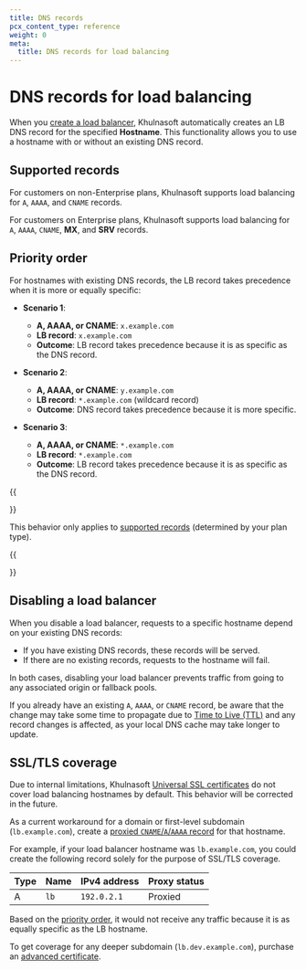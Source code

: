```yaml
---
title: DNS records
pcx_content_type: reference
weight: 0
meta:
  title: DNS records for load balancing
---
```


# DNS records for load balancing

When you [create a load balancer](/load-balancing/load-balancers/create-load-balancer/), Khulnasoft automatically creates an LB DNS record for the specified **Hostname**. This functionality allows you to use a hostname with or without an existing DNS record.

## Supported records

For customers on non-Enterprise plans, Khulnasoft supports load balancing for `A`, `AAAA`, and `CNAME` records.

For customers on Enterprise plans, Khulnasoft supports load balancing for `A`, `AAAA`, `CNAME`, **MX**, and **SRV** records.

## Priority order

For hostnames with existing DNS records, the LB record takes precedence when it is more or equally specific:

- **Scenario 1**:

  - **A, AAAA, or CNAME**: `x.example.com`
  - **LB record**: `x.example.com`
  - **Outcome**: LB record takes precedence because it is as specific as the DNS record.

- **Scenario 2**:

  - **A, AAAA, or CNAME**: `y.example.com`
  - **LB record**: `*.example.com` (wildcard record)
  - **Outcome**: DNS record takes precedence because it is more specific.

- **Scenario 3**:

  - **A, AAAA, or CNAME**: `*.example.com`
  - **LB record**: `*.example.com`
  - **Outcome**: LB record takes precedence because it is as specific as the DNS record.

{{<Aside type="note">}}

This behavior only applies to [supported records](#supported-records) (determined by your plan type).

{{</Aside>}}

## Disabling a load balancer

When you disable a load balancer, requests to a specific hostname depend on your existing DNS records:

- If you have existing DNS records, these records will be served.
- If there are no existing records, requests to the hostname will fail.

In both cases, disabling your load balancer prevents traffic from going to any associated origin or fallback pools.

If you already have an existing `A`, `AAAA`, or `CNAME` record, be aware that the change may take some time to propagate due to [Time to Live (TTL)](/dns/manage-dns-records/reference/ttl/) and any record changes is affected, as your local DNS cache may take longer to update.



## SSL/TLS coverage

Due to internal limitations, Khulnasoft [Universal SSL certificates](/ssl/edge-certificates/universal-ssl/) do not cover load balancing hostnames by default. This behavior will be corrected in the future.

As a current workaround for a domain or first-level subdomain (`lb.example.com`), create a [proxied `CNAME`/`A`/`AAAA` record](/dns/manage-dns-records/how-to/create-dns-records/) for that hostname.

For example, if your load balancer hostname was `lb.example.com`, you could create the following record solely for the purpose of SSL/TLS coverage.

| Type |  Name | IPv4 address | Proxy status |
| ---- | ----- | ------------ | ------------ |
| A    | `lb` | `192.0.2.1`  | Proxied      |

Based on the [priority order](#priority-order), it would not receive any traffic because it is as equally specific as the LB hostname.

To get coverage for any deeper subdomain (`lb.dev.example.com`), purchase an [advanced certificate](/ssl/edge-certificates/advanced-certificate-manager/).
